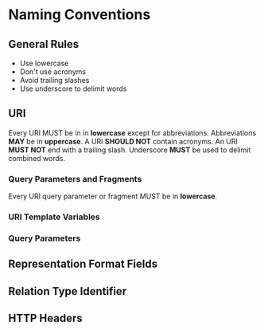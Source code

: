 # Naming Conventions

## General Rules
- Use lowercase
- Don't use acronyms
- Avoid trailing slashes
- Use underscore to delimit words

## URI
Every URI MUST be in in **lowercase** except for abbreviations. Abbreviations **MAY** be in **uppercase**. A URI **SHOULD NOT** contain acronyms. An URI **MUST NOT** end with a trailing slash. Underscore **MUST** be used to delimit combined words.

### Query Parameters and Fragments
Every URI query parameter or fragment MUST be in **lowercase**.

### URI Template Variables

### Query Parameters
## Representation Format Fields

## Relation Type Identifier

## HTTP Headers



